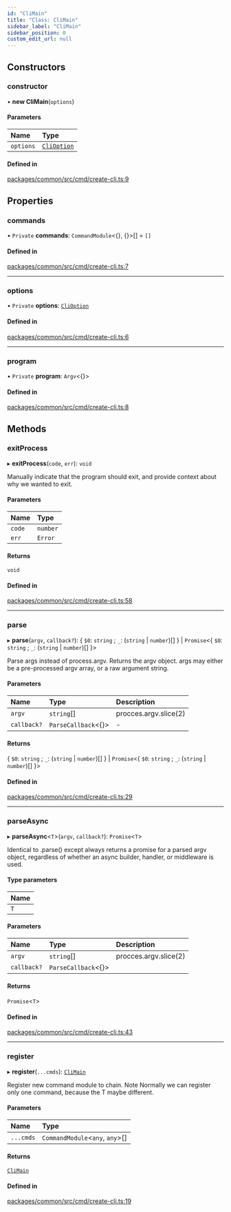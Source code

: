 ```yaml
---
id: "CliMain"
title: "Class: CliMain"
sidebar_label: "CliMain"
sidebar_position: 0
custom_edit_url: null
---
```


## Constructors

### constructor

• **new CliMain**(`options`)

#### Parameters

| Name      | Type                                      |
| :-------- | :---------------------------------------- |
| `options` | [`CliOption`](../interfaces/CliOption.md) |

#### Defined in

[packages/common/src/cmd/create-cli.ts:9](https://github.com/armitjs/armit/blob/84b6bb8/packages/common/src/cmd/create-cli.ts#L9)

## Properties

### commands

• `Private` **commands**: `CommandModule`<{}, {}\>[] = `[]`

#### Defined in

[packages/common/src/cmd/create-cli.ts:7](https://github.com/armitjs/armit/blob/84b6bb8/packages/common/src/cmd/create-cli.ts#L7)

---

### options

• `Private` **options**: [`CliOption`](../interfaces/CliOption.md)

#### Defined in

[packages/common/src/cmd/create-cli.ts:6](https://github.com/armitjs/armit/blob/84b6bb8/packages/common/src/cmd/create-cli.ts#L6)

---

### program

• `Private` **program**: `Argv`<{}\>

#### Defined in

[packages/common/src/cmd/create-cli.ts:8](https://github.com/armitjs/armit/blob/84b6bb8/packages/common/src/cmd/create-cli.ts#L8)

## Methods

### exitProcess

▸ **exitProcess**(`code`, `err`): `void`

Manually indicate that the program should exit, and provide context about why we wanted to exit.

#### Parameters

| Name   | Type     |
| :----- | :------- |
| `code` | `number` |
| `err`  | `Error`  |

#### Returns

`void`

#### Defined in

[packages/common/src/cmd/create-cli.ts:58](https://github.com/armitjs/armit/blob/84b6bb8/packages/common/src/cmd/create-cli.ts#L58)

---

### parse

▸ **parse**(`argv`, `callback?`): { `$0`: `string` ; `_`: (`string` \| `number`)[] } \| `Promise`<{ `$0`: `string` ; `_`: (`string` \| `number`)[] }\>

Parse args instead of process.argv. Returns the argv object. args may either be a pre-processed argv array, or a raw argument string.

#### Parameters

| Name        | Type                 | Description           |
| :---------- | :------------------- | :-------------------- |
| `argv`      | `string`[]           | procces.argv.slice(2) |
| `callback?` | `ParseCallback`<{}\> | -                     |

#### Returns

{ `$0`: `string` ; `_`: (`string` \| `number`)[] } \| `Promise`<{ `$0`: `string` ; `_`: (`string` \| `number`)[] }\>

#### Defined in

[packages/common/src/cmd/create-cli.ts:29](https://github.com/armitjs/armit/blob/84b6bb8/packages/common/src/cmd/create-cli.ts#L29)

---

### parseAsync

▸ **parseAsync**<`T`\>(`argv`, `callback?`): `Promise`<`T`\>

Identical to .parse() except always returns a promise for a parsed argv object, regardless of whether an async builder, handler, or middleware is used.

#### Type parameters

| Name |
| :--- |
| `T`  |

#### Parameters

| Name        | Type                 | Description           |
| :---------- | :------------------- | :-------------------- |
| `argv`      | `string`[]           | procces.argv.slice(2) |
| `callback?` | `ParseCallback`<{}\> |                       |

#### Returns

`Promise`<`T`\>

#### Defined in

[packages/common/src/cmd/create-cli.ts:43](https://github.com/armitjs/armit/blob/84b6bb8/packages/common/src/cmd/create-cli.ts#L43)

---

### register

▸ **register**(`...cmds`): [`CliMain`](CliMain.md)

Register new command module to chain.
Note Normally we can register only one command, because the T maybe different.

#### Parameters

| Name      | Type                             |
| :-------- | :------------------------------- |
| `...cmds` | `CommandModule`<`any`, `any`\>[] |

#### Returns

[`CliMain`](CliMain.md)

#### Defined in

[packages/common/src/cmd/create-cli.ts:19](https://github.com/armitjs/armit/blob/84b6bb8/packages/common/src/cmd/create-cli.ts#L19)
